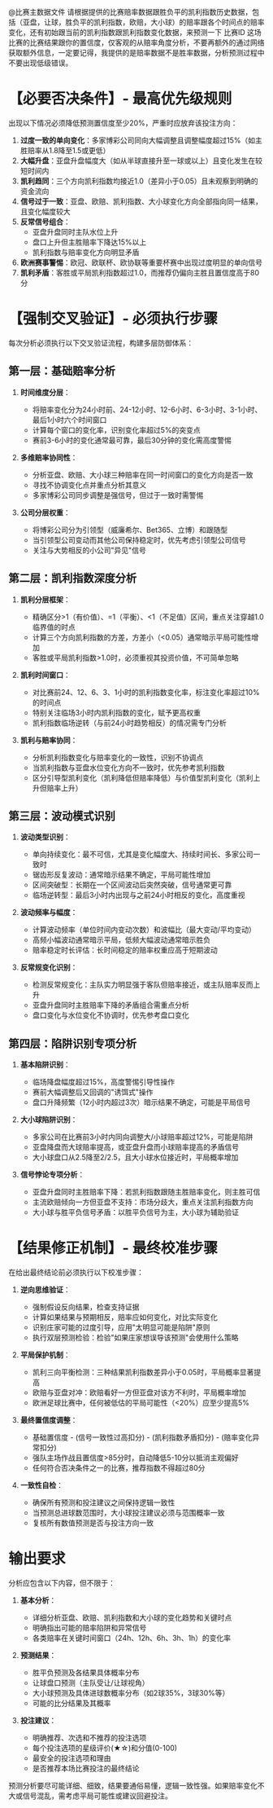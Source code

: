@比赛主数据文件 请根据提供的比赛赔率数据跟胜负平的凯利指数历史数据，包括（亚盘，让球，胜负平的凯利指数，欧赔，大小球）的赔率跟各个时间点的赔率变化，还有初始跟当前的凯利指数跟凯利指数变化数据，来预测一下 比赛ID 这场比赛的比赛结果跟你的置信度，仅客观的从赔率角度分析，不要再额外的通过网络获取额外信息，一定要记得，我提供的是赔率数据不是胜率数据，分析预测过程中不要出现低级错误。

# 【必要否决条件】- 最高优先级规则

出现以下情况必须降低预测置信度至少20%，严重时应放弃该投注方向：

1. **过度一致的单向变化**：多家博彩公司同向大幅调整且调整幅度超过15%（如主胜赔率从1.8降至1.5或更低）
2. **大幅升盘**：亚盘升盘幅度大（如从半球直接升至一球或以上）且变化发生在较短时间内
3. **凯利趋同**：三个方向凯利指数均接近1.0（差异小于0.05）且未观察到明确的资金流向
4. **信号过于一致**：亚盘、欧赔、凯利指数、大小球变化方向全部指向同一结果，且变化幅度较大
5. **反常信号组合**：
   - 亚盘升盘同时主队水位上升
   - 盘口上升但主胜赔率下降达15%以上
   - 凯利指数与赔率变化方向明显矛盾
6. **欧洲赛事警惕**：欧冠、欧联杯、欧协联等重要杯赛中出现过度明显的单向信号
7. **凯利矛盾**：客胜或平局凯利指数超过1.0，而推荐仍偏向主胜且置信度高于80分

# 【强制交叉验证】- 必须执行步骤

每次分析必须执行以下交叉验证流程，构建多层防御体系：

## 第一层：基础赔率分析
1. **时间维度分层**：
   - 将赔率变化分为24小时前、24-12小时、12-6小时、6-3小时、3-1小时、最后1小时六个时间窗口
   - 计算每个窗口的变化率，识别变化率超过5%的突变点
   - 赛前3-6小时的变化通常最可靠，最后30分钟的变化需高度警惕

2. **多维赔率协同性**：
   - 分析亚盘、欧赔、大小球三种赔率在同一时间窗口的变化方向是否一致
   - 寻找不协调变化点并重点分析其意义
   - 多家博彩公司同步调整是强信号，但过于一致时需警惕

3. **公司分层权重**：
   - 将博彩公司分为引领型（威廉希尔、Bet365、立博）和跟随型
   - 当引领型公司变动而其他公司保持稳定时，优先考虑引领型公司信号
   - 关注与大势相反的小公司"异见"信号

## 第二层：凯利指数深度分析
1. **凯利分层框架**：
   - 精确区分>1（有价值）、=1（平衡）、<1（不足值）区间，重点关注穿越1.0临界值的时点
   - 计算三个方向凯利指数的方差，方差小（<0.05）通常暗示平局可能性增加
   - 客胜或平局凯利指数>1.0时，必须重视其投资价值，不可简单忽略

2. **凯利时间窗口**：
   - 对比赛前24、12、6、3、1小时的凯利指数变化率，标注变化率超过10%的时间点
   - 特别关注临场3小时内凯利指数的变化，赋予更高权重
   - 凯利指数临场逆转（与前24小时趋势相反）的情况需专门分析

3. **凯利与赔率协同**：
   - 分析凯利指数变化与赔率变化的一致性，识别不协调点
   - 当凯利指数与亚盘水位变化方向不一致时，优先参考凯利指数
   - 区分引导型凯利变化（凯利降低但赔率降低）与价值型凯利变化（凯利上升但赔率上升）

## 第三层：波动模式识别
1. **波动类型识别**：
   - 单向持续变化：最不可信，尤其是变化幅度大、持续时间长、多家公司一致时
   - 锯齿形反复波动：通常暗示结果不确定，平局可能性增加
   - 区间突破型：长期在一个区间波动后突然突破，信号通常更可靠
   - 临场逆转型：最后3小时内出现与之前24小时相反的变化，高度重视

2. **波动频率与幅度**：
   - 计算波动频率（单位时间内变动次数）和波幅比（最大变动/平均变动）
   - 高频小幅波动通常暗示平局，低频大幅波动通常暗示胜负
   - 赔率稳定时长评估：长时间稳定的赔率权重应高于短期波动

3. **反常规变化识别**：
   - 检测反常规变化：主队实力明显强于客队但赔率接近，或主队赔率反而上升
   - 亚盘升盘同时主胜赔率下降的矛盾组合需重点分析
   - 盘口变化与水位变化不协调时，优先参考盘口变化

## 第四层：陷阱识别专项分析
1. **基本陷阱识别**：
   - 临场降盘幅度超过15%，高度警惕引导性操作
   - 赛前大幅调整后又回调的"诱饵式"操作
   - 盘口升降频繁（12小时内超过3次）暗示结果不确定，可能是平局信号

2. **大小球陷阱识别**：
   - 多家公司在比赛前3小时内同向调整大/小球赔率超过12%，可能是陷阱
   - 亚盘降盘而大球赔率提高，或亚盘升盘而小球赔率提高的矛盾信号
   - 大小球盘口从2.5降至2/2.5，且大小球水位接近时，平局概率增加

3. **信号悖论专项分析**：
   - 亚盘升盘同时主胜赔率下降：若凯利指数跟随主胜赔率变化，则主胜可信
   - 主流欧赔倾向一方但亚盘不支持：市场分歧大，重点关注凯利指数方向
   - 大小球与胜平负信号矛盾：以胜平负信号为主，大小球为辅助验证

# 【结果修正机制】- 最终校准步骤

在给出最终结论前必须执行以下校准步骤：

1. **逆向思维验证**：
   - 强制假设反向结果，检查支持证据
   - 计算如果结果与预期相反，赔率应如何变化，对比实际变化
   - 识别庄家可能的过度引导，应用"太明显可能是陷阱"原则
   - 执行双层预测检验：检验"如果庄家想误导该预测"会使用什么策略

2. **平局保护机制**：
   - 凯利三向平衡检测：三种结果凯利指数差异小于0.05时，平局概率显著提高
   - 欧赔与亚盘对冲：欧赔看好一方但亚盘对该方不利时，平局概率增加
   - 欧洲足球比赛中，任何被低估的平局可能性（<20%）应至少提高5%

3. **最终置信度调整**：
   - 基础置信度 - (信号一致性过高扣分) - (凯利指数矛盾扣分) - (赔率变化异常扣分)
   - 强队主场作战且置信度>85分时，自动降低5-10分以抵消主观偏好
   - 任何符合否决条件之一的比赛，推荐指数不得超过80分

4. **一致性自检**：
   - 确保所有预测和投注建议之间保持逻辑一致性
   - 当预测总进球数范围时，大小球投注建议必须与范围概率一致
   - 复核所有数值预测是否与投注方向一致

# 输出要求

分析应包含以下内容，但不限于：

1. **基本分析**：
   - 详细分析亚盘、欧赔、凯利指数和大小球的变化趋势和关键时点
   - 明确指出可能的赔率陷阱和异常信号
   - 各类赔率在关键时间窗口（24h、12h、6h、3h、1h）的变化率

2. **预测结果**：
   - 胜平负预测及各结果具体概率分布
   - 让球盘口预测（主队受让/让球视角）
   - 大小球预测及具体进球数概率分布（如2球35%，3球30%等）
   - 可能的比分结果及其概率

3. **投注建议**：
   - 明确推荐、次选和不推荐的投注选项
   - 每个投注选项的星级评价(★☆)和分值(0-100)
   - 最安全的投注选项和理由
   - 是否推荐本场比赛投注的最终结论

预测分析要尽可能详细、细致，结果要通俗易懂，逻辑一致性强。如果赔率变化不大或信号混乱，需考虑平局可能性或建议回避投注。